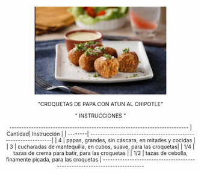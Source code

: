<p align="center">
<img src="Croquetas.jpg" width="350">
</p>
  
<p align="center"> "CROQUETAS DE PAPA CON ATUN AL CHIPOTLE" </p>

<p align="center"> " INSTRUCCIONES " </p>

<p align="center">
--------------------------------------------------------------------------  
| Cantidad| Instrucción                                                   |
| --------| --------------------------------------------------------------|
|  4      | papas, grandes, sin cáscara, en mitades y cocidas             |
|  3      | cucharadas de mantequilla, en cubos, suave, para las croquetas|
|  1/4    | tazas de crema para batir, para las croquetas                 |
|  1/2    | tazas de cebolla, finamente picada, para las croquetas        |
--------------------------------------------------------------------------
</p>

